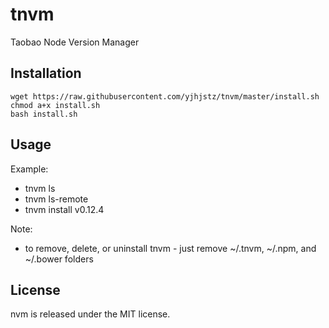 # tnvm
Taobao Node Version Manager

## Installation
```shell
wget https://raw.githubusercontent.com/yjhjstz/tnvm/master/install.sh 
chmod a+x install.sh 
bash install.sh
```

## Usage
Example:
 * tnvm ls
 * tnvm ls-remote
 * tnvm install v0.12.4

Note:
  * to remove, delete, or uninstall tnvm - just remove ~/.tnvm, ~/.npm, and ~/.bower folders


## License

nvm is released under the MIT license.
